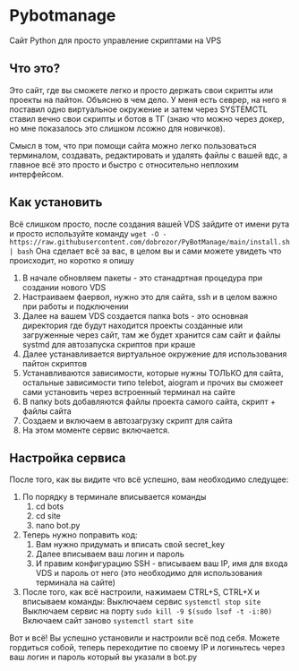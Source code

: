 # Pybotmanage
Сайт Python для просто управление скриптами на VPS

 ## Что это?
Это сайт, где вы сможете легко и просто держать свои скрипты или проекты на пайтон. Объясню в чем дело. У меня есть севрер, на него я поставил одно виртуальное окружение и затем через SYSTEMCTL ставил вечно свои скрипты и ботов в ТГ (знаю что можно через докер, но мне показалось это слишком лсожно для новичков).

Смысл в том, что при помощи сайта можно легко пользоваться терминалом, создавать, редактировать и удалять файлы с вашей вдс, а главное всё это просто и быстро с относительно неплохим интерфейсом.

## Как установить
Всё слишком просто, после создания вашей VDS зайдите от имени рута и просто используйте команду
```wget -O - https://raw.githubusercontent.com/dobrozor/PyBotManage/main/install.sh | bash```
Она сделает всё за вас, в целом вы и сами можете увидеть что происходит, но коротко я опишу
1. В начале обновляем пакеты - это станадртная процедура при создании нового VDS
2. Настраиваем фаервол, нужно это для сайта, ssh и в целом важно при работы и подключении
3. Далее на вашем VDS создается папка bots - это основная директория где будут находится проекты созданные или загруженные через сайт, там же будет хранится сам сайт и файлы systmd для автозапуска скриптов при краше
4. Далее устанавливается виртуальное окружение для использования пайтон скриптов
5. Устанавливаются зависимости, которые нужны ТОЛЬКО для сайта, остальные зависимости типо telebot, aiogram и прочих вы сможеет сами установить через встроенный терминал на сайте
6. В папку bots добавляются файлы проекта самого сайта, скрипт + файлы сайта
7. Создаем и включаем в автозагрузку скрипт для сайта
8. На этом моменте сервис включается.

## Настройка сервиса
После того, как вы видите что всё успешно, вам необходимо следущее:
1. По порядку в терминале вписывается команды
   1) cd bots
   2) cd site
   3) nano bot.py
2. Теперь нужно поправить код:
   1)  Вам нужно придумать и вписать свой secret_key
   2)  Далее вписываем ваш логин и пароль
   3)  И правим конфигурацию SSH - вписываем ваш IP, имя для входа VDS и пароль от него (это необходимо для использования терминала на сайте)
3. После того, как всё настроили, нажимаем CTRL+S, CTRL+X и вписываем команды:
Выключаем сервис ```systemctl stop site``` 
Выключаем сервис на порту ```sudo kill -9 $(sudo lsof -t -i:80)```
Включаем сайт заново ```systemctl start site```

Вот и всё! Вы успешно установили и настроили всё под себя. Можете гордиться собой, теперь переходитие по своему IP и логиньтесь через ваш логин и пароль который вы указали в bot.py
